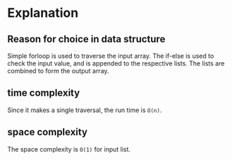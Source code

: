 # Explanation

## Reason for choice in data structure

Simple forloop is used to traverse the input array. The if-else is used to check the input value, and is appended to the respective lists. The lists are combined to form the output array.

## time complexity

Since it makes a single traversal, the run time is `O(n)`.

## space complexity

The space complexity is `O(1)` for input list.